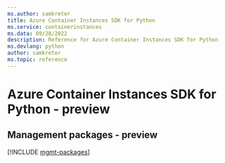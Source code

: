 ```yaml
---
ms.author: samkreter
title: Azure Container Instances SDK for Python
ms.service: containerinstances
ms.data: 09/28/2022
description: Reference for Azure Container Instances SDK for Python
ms.devlang: python
author: samkreter
ms.topic: reference
---
```

# Azure Container Instances SDK for Python - preview

## Management packages - preview
[!INCLUDE [mgmt-packages](container-instances-mgmt-index.md)]